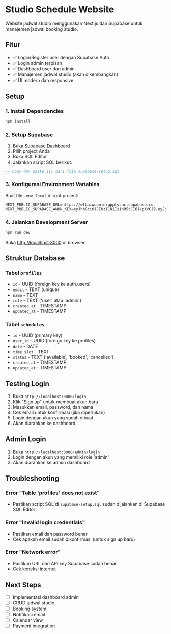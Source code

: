 # Studio Schedule Website

Website jadwal studio menggunakan Next.js dan Supabase untuk manajemen jadwal booking studio.

## Fitur

- ✅ Login/Register user dengan Supabase Auth
- ✅ Login admin terpisah
- ✅ Dashboard user dan admin
- ✅ Manajemen jadwal studio (akan dikembangkan)
- ✅ UI modern dan responsive

## Setup

### 1. Install Dependencies

```bash
npm install
```

### 2. Setup Supabase

1. Buka [Supabase Dashboard](https://supabase.com/dashboard)
2. Pilih project Anda
3. Buka SQL Editor
4. Jalankan script SQL berikut:

```sql
-- Copy dan paste isi dari file supabase-setup.sql
```

### 3. Konfigurasi Environment Variables

Buat file `.env.local` di root project:

```env
NEXT_PUBLIC_SUPABASE_URL=https://wlbaiwoaolergpptysac.supabase.co
NEXT_PUBLIC_SUPABASE_ANON_KEY=eyJhbGciOiJIUzI1NiIsInR5cCI6IkpXVCJ9.eyJpc3MiOiJzdXBhYmFzZSIsInJlZiI6IndsYmFpd29hb2xlcmdwcHR5c2FjIiwicm9sZSI6ImFub24iLCJpYXQiOjE3NTA1MjY2MDksImV4cCI6MjA2NjEwMjYwOX0.V5GDKxRZp5zSB10CmnB0qLNXksW32z5XU14pAYZaQX4
```

### 4. Jalankan Development Server

```bash
npm run dev
```

Buka [http://localhost:3000](http://localhost:3000) di browser.

## Struktur Database

### Tabel `profiles`
- `id` - UUID (foreign key ke auth.users)
- `email` - TEXT (unique)
- `name` - TEXT
- `role` - TEXT ('user' atau 'admin')
- `created_at` - TIMESTAMP
- `updated_at` - TIMESTAMP

### Tabel `schedules`
- `id` - UUID (primary key)
- `user_id` - UUID (foreign key ke profiles)
- `date` - DATE
- `time_slot` - TEXT
- `status` - TEXT ('available', 'booked', 'cancelled')
- `created_at` - TIMESTAMP
- `updated_at` - TIMESTAMP

## Testing Login

1. Buka `http://localhost:3000/login`
2. Klik "Sign up" untuk membuat akun baru
3. Masukkan email, password, dan nama
4. Cek email untuk konfirmasi (jika diperlukan)
5. Login dengan akun yang sudah dibuat
6. Akan diarahkan ke dashboard

## Admin Login

1. Buka `http://localhost:3000/admin/login`
2. Login dengan akun yang memiliki role 'admin'
3. Akan diarahkan ke admin dashboard

## Troubleshooting

### Error "Table 'profiles' does not exist"
- Pastikan script SQL di `supabase-setup.sql` sudah dijalankan di Supabase SQL Editor

### Error "Invalid login credentials"
- Pastikan email dan password benar
- Cek apakah email sudah dikonfirmasi (untuk sign up baru)

### Error "Network error"
- Pastikan URL dan API key Supabase sudah benar
- Cek koneksi internet

## Next Steps

- [ ] Implementasi dashboard admin
- [ ] CRUD jadwal studio
- [ ] Booking system
- [ ] Notifikasi email
- [ ] Calendar view
- [ ] Payment integration
